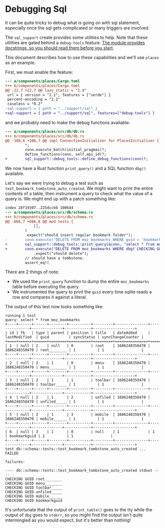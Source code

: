 # Debugging Sql

It can be quite tricky to debug what is going on with sql statement, especially
once the sql gets complicated or many triggers are involved.

The `sql_support` create provides some utilities to help. Note that
these utilities are gated behind a `debug-tools` feature. [The module
provides docstrings, so you should read them before you start](
https://mozilla.github.io/application-services/book/rust-docs/sql_support/debug_tools/index.html).


This document describes how to use these capabilities and we'll use `places`
as an example.

First, we must enable the feature:

```diff
--- a/components/places/Cargo.toml
+++ b/components/places/Cargo.toml
@@ -22,7 +22,7 @@ lazy_static = "1.4"
 url = { version = "2.1", features = ["serde"] }
 percent-encoding = "2.1"
 caseless = "0.2"
-sql-support = { path = "../support/sql" }
+sql-support = { path = "../support/sql", features=["debug-tools"] }
```

and we probably need to make the debug functions available:
```diff
--- a/components/places/src/db/db.rs
+++ b/components/places/src/db/db.rs
@@ -108,6 +108,7 @@ impl ConnectionInitializer for PlacesInitializer {
         ";
         conn.execute_batch(initial_pragmas)?;
         define_functions(conn, self.api_id)?;
+        sql_support::debug_tools::define_debug_functions(conn)?;
```

We now have a Rust function `print_query()` and a SQL function `dbg()` available.

Let's say we were trying to debug a test such as `test_bookmark_tombstone_auto_created`.
We might want to print the entire contents of a table, then instrument a query to check
what the value of a query is. We might end up with a patch something like:
```diff
index 28f19307..225dccbb 100644
--- a/components/places/src/db/schema.rs
+++ b/components/places/src/db/schema.rs
@@ -666,7 +666,8 @@ mod tests {
             [],
         )
         .expect("should insert regular bookmark folder");
-        conn.execute("DELETE FROM moz_bookmarks WHERE guid = 'bookmarkguid'", [])
+        sql_support::debug_tools::print_query(&conn, "select * from moz_bookmarks").unwrap();
+        conn.execute("DELETE FROM moz_bookmarks WHERE dbg('CHECKING GUID', guid) = 'bookmarkguid'", [])
             .expect("should delete");
         // should have a tombstone.
         assert_eq!(
```

There are 2 things of note:
* We used the `print_query` function to dump the entire `moz_bookmarks` table before executing the query.
* We instrumented the query to print the `guid` every time sqlite reads a row and compares it against
  a literal.

The output of this test now looks something like:
```
running 1 test
query: select * from moz_bookmarks
+----+------+------+--------+----------+---------+---------------+---------------+--------------+------------+-------------------+
| id | fk   | type | parent | position | title   | dateAdded     | lastModified  | guid         | syncStatus | syncChangeCounter |
+====+======+======+========+==========+=========+===============+===============+==============+============+===================+
| 1  | null | 2    | null   | 0        | root    | 1686248350470 | 1686248350470 | root________ | 1          | 1                 |
+----+------+------+--------+----------+---------+---------------+---------------+--------------+------------+-------------------+
| 2  | null | 2    | 1      | 0        | menu    | 1686248350470 | 1686248350470 | menu________ | 1          | 1                 |
+----+------+------+--------+----------+---------+---------------+---------------+--------------+------------+-------------------+
| 3  | null | 2    | 1      | 1        | toolbar | 1686248350470 | 1686248350470 | toolbar_____ | 1          | 1                 |
+----+------+------+--------+----------+---------+---------------+---------------+--------------+------------+-------------------+
| 4  | null | 2    | 1      | 2        | unfiled | 1686248350470 | 1686248350470 | unfiled_____ | 1          | 1                 |
+----+------+------+--------+----------+---------+---------------+---------------+--------------+------------+-------------------+
| 5  | null | 2    | 1      | 3        | mobile  | 1686248350470 | 1686248350470 | mobile______ | 1          | 1                 |
+----+------+------+--------+----------+---------+---------------+---------------+--------------+------------+-------------------+
| 6  | null | 3    | 1      | 0        | null    | 1             | 1             | bookmarkguid | 2          | 1                 |
+----+------+------+--------+----------+---------+---------------+---------------+--------------+------------+-------------------+
test db::schema::tests::test_bookmark_tombstone_auto_created ... FAILED

failures:

---- db::schema::tests::test_bookmark_tombstone_auto_created stdout ----
CHECKING GUID root________
CHECKING GUID menu________
CHECKING GUID toolbar_____
CHECKING GUID unfiled_____
CHECKING GUID mobile______
CHECKING GUID bookmarkguid
```

It's unfortunate that the output of `print_table()` goes to the tty while the output of `dbg` goes to `stderr`, so
you might find the output isn't quite intermingled as you would expect, but it's better than nothing!
